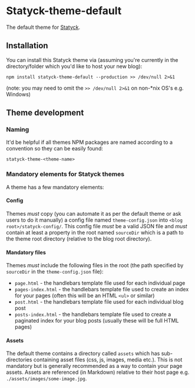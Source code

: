 # Statyck-theme-default

The default theme for [Statyck](https://github.com/neilstuartcraig/statyck).


## Installation

You can install this Statyck theme via (assuming you're currently in the directory/folder which you'd like to host your new blog):

```
npm install statyck-theme-default --production >> /dev/null 2>&1
```

(note: you may need to omit the `>> /dev/null 2>&1` on non-*nix OS's e.g. Windows)


## Theme development

### Naming
It'd be helpful if all themes NPM packages are named according to a convention so they can be easily found:

`statyck-theme-<theme-name>`

### Mandatory elements for Statyck themes
A theme has a few mandatory elements: 

#### Config
Themes _must_ copy (you can automate it as per the default theme or ask users to do it manually) a config file named `theme-config.json` into `<blog root>/statyck-config/`. This config file _must_ be a valid JSON file and _must_ contain at least a property in the root named `sourceDir` which is a path to the theme root directory (relative to the blog root directory).

#### Mandatory files 
Themes _must_ include the following files in the root (the path specified by `sourceDir` in the `theme-config.json` file):

* `page.html` - the handlebars template file used for each individual page
* `pages-index.html` - the handlebars template file used to create an index for your pages (often this will be an HTML `<ul>` or similar)
* `post.html` - the handlebars template file used for each individual blog post
* `posts-index.html` - the handlebars template file used to create a paginated index for your blog posts (usually these will be full HTML pages)

#### Assets
The default theme contains a directory called `assets` which has sub-directories containing asset files (css, js, images, media etc.). This is not mandatory but is generally recommended as a way to contain your page assets. Assets are referenced (in Markdown) relative to their host page e.g. `./assets/images/some-image.jpg`.

